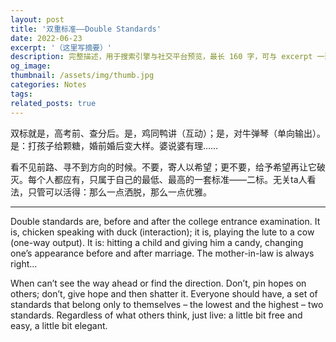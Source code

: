 ```yaml
---
layout: post
title: '双重标准——Double Standards'
date: 2022-06-23
excerpt: '（这里写摘要）'
description: 完整描述，用于搜索引擎与社交平台预览，最长 160 字，可与 excerpt 一致
og_image: 
thumbnail: /assets/img/thumb.jpg
categories: Notes
tags: 
related_posts: true
---
```


双标就是，高考前、查分后。是，鸡同鸭讲（互动）；是，对牛弹琴（单向输出）。是：打孩子给颗糖，婚前婚后变大样。婆说婆有理……

看不见前路、寻不到方向的时候。不要，寄人以希望；更不要，给予希望再让它破灭。每个人都应有，只属于自己的最低、最高的一套标准——二标。无关ta人看法，只管可以活得：那么一点洒脱，那么一点优雅。

---

Double standards are, before and after the college entrance examination. It is, chicken speaking with duck (interaction); it is, playing the lute to a cow (one-way output). It is: hitting a child and giving him a candy, changing one’s appearance before and after marriage. The mother-in-law is always right…

When can’t see the way ahead or find the direction. Don’t, pin hopes on others; don’t, give hope and then shatter it. Everyone should have, a set of standards that belong only to themselves – the lowest and the highest – two standards. Regardless of what others think, just live: a little bit free and easy, a little bit elegant.